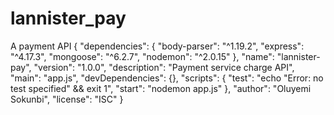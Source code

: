 # lannister_pay
A payment API
{
  "dependencies": {
    "body-parser": "^1.19.2",
    "express": "^4.17.3",
    "mongoose": "^6.2.7",
    "nodemon": "^2.0.15"
  },
  "name": "lannister-pay",
  "version": "1.0.0",
  "description": "Payment service charge API",
  "main": "app.js",
  "devDependencies": {},
  "scripts": {
    "test": "echo \"Error: no test specified\" && exit 1",
    "start": "nodemon app.js"
  },
  "author": "Oluyemi Sokunbi",
  "license": "ISC"
}
